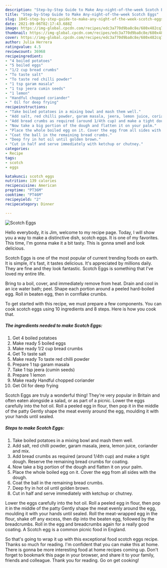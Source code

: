 ```yaml
---
description: "Step-by-Step Guide to Make Any-night-of-the-week Scotch Eggs"
title: "Step-by-Step Guide to Make Any-night-of-the-week Scotch Eggs"
slug: 1045-step-by-step-guide-to-make-any-night-of-the-week-scotch-eggs
date: 2021-09-06T02:17:43.688Z
image: https://img-global.cpcdn.com/recipes/edc3a770d9ba8c8e/680x482cq70/scotch-eggs-recipe-main-photo.jpg
thumbnail: https://img-global.cpcdn.com/recipes/edc3a770d9ba8c8e/680x482cq70/scotch-eggs-recipe-main-photo.jpg
cover: https://img-global.cpcdn.com/recipes/edc3a770d9ba8c8e/680x482cq70/scotch-eggs-recipe-main-photo.jpg
author: Julia Herrera
ratingvalue: 4.5
reviewcount: 36968
recipeingredient:
- "4 boiled potatoes"
- "5 boiled eggs"
- "1/2 cup bread crumbs"
- "To taste salt"
- "To taste red chilli powder"
- "1 tsp garam masala"
- "1 tsp jeera cumin seeds"
- "1 lemon"
- "Handful chopped coriander"
- " Oil for deep frying"
recipeinstructions:
- "Take boiled potatoes in a mixing bowl and mash them well."
- "Add salt, red chilli powder, garam masala, jeera, lemon juice, coriander and mix."
- "Add bread crumbs as required (around 1/4th cup) and make a tight dough. Reserve the remaining bread crumbs for coating."
- "Now take a big portion of the dough and flatten it on your palm."
- "Place the whole boiled egg on it. Cover the egg from all sides with the dough."
- "Coat the ball in the remaining bread crumbs."
- "Deep fry in hot oil until golden brown."
- "Cut in half and serve immediately with ketchup or chutney."
categories:
- Recipe
tags:
- scotch
- eggs

katakunci: scotch eggs 
nutrition: 139 calories
recipecuisine: American
preptime: "PT36M"
cooktime: "PT46M"
recipeyield: "2"
recipecategory: Dinner

---
```



![Scotch Eggs](https://img-global.cpcdn.com/recipes/edc3a770d9ba8c8e/680x482cq70/scotch-eggs-recipe-main-photo.jpg)

Hello everybody, it is Jim, welcome to my recipe page. Today, I will show you a way to make a distinctive dish, scotch eggs. It is one of my favorites. This time, I'm gonna make it a bit tasty. This is gonna smell and look delicious.

Scotch Eggs is one of the most popular of current trending foods on earth. It is simple, it's fast, it tastes delicious. It's appreciated by millions daily. They are fine and they look fantastic. Scotch Eggs is something that I've loved my entire life.

Bring to a boil, cover, and immediately remove from heat. Drain and cool in an ice water bath; peel. Shape each portion around a peeled hard-boiled egg. Roll in beaten egg, then in cornflake crumbs.


To get started with this recipe, we must prepare a few components. You can cook scotch eggs using 10 ingredients and 8 steps. Here is how you cook that.

<!--inarticleads1-->

##### The ingredients needed to make Scotch Eggs:

1. Get 4 boiled potatoes
1. Make ready 5 boiled eggs
1. Make ready 1/2 cup bread crumbs
1. Get To taste salt
1. Make ready To taste red chilli powder
1. Prepare 1 tsp garam masala
1. Take 1 tsp jeera (cumin seeds)
1. Prepare 1 lemon
1. Make ready Handful chopped coriander
1. Get  Oil for deep frying


Scotch Eggs are truly a wonderful thing! They&#39;re very popular in Britain and often eaten alongside a salad, or as part of a picnic. Lower the eggs carefully into the hot oil. Roll a peeled egg in flour, then pop it in the middle of the patty Gently shape the meat evenly around the egg, moulding it with your hands until sealed. 

<!--inarticleads2-->

##### Steps to make Scotch Eggs:

1. Take boiled potatoes in a mixing bowl and mash them well.
1. Add salt, red chilli powder, garam masala, jeera, lemon juice, coriander and mix.
1. Add bread crumbs as required (around 1/4th cup) and make a tight dough. Reserve the remaining bread crumbs for coating.
1. Now take a big portion of the dough and flatten it on your palm.
1. Place the whole boiled egg on it. Cover the egg from all sides with the dough.
1. Coat the ball in the remaining bread crumbs.
1. Deep fry in hot oil until golden brown.
1. Cut in half and serve immediately with ketchup or chutney.


Lower the eggs carefully into the hot oil. Roll a peeled egg in flour, then pop it in the middle of the patty Gently shape the meat evenly around the egg, moulding it with your hands until sealed. Roll the meat-wrapped egg in the flour, shake off any excess, then dip into the beaten egg, followed by the breadcrumbs. Roll in the egg and breadcrumbs again for a really good coating. A Scotch egg is a common picnic food in England. 

So that's going to wrap it up with this exceptional food scotch eggs recipe. Thanks so much for reading. I'm confident that you can make this at home. There is gonna be more interesting food at home recipes coming up. Don't forget to bookmark this page in your browser, and share it to your family, friends and colleague. Thank you for reading. Go on get cooking!
